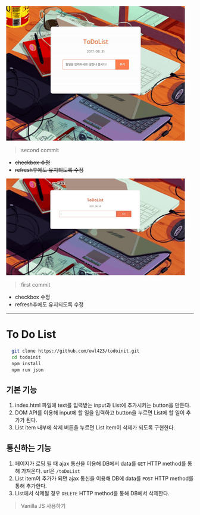 <img src = "/public/tk01.gif">

> second commit
- ~~checkbox 수정~~
- ~~refresh후에도 유지되도록 수정~~

<img src = "/public/tk00.gif">

> first commit
- checkbox 수정
- refresh후에도 유지되도록 수정

<hr>

# To Do List

```bash
  git clone https://github.com/owl423/todoinit.git
  cd todoinit
  npm install
  npm run json
```

## 기본 기능
  1. index.html 파일에 text를 입력받는 input과 List에 추가시키는 button을 만든다.
  2. DOM API를 이용해 input에 할 일을 입력하고 button을 누르면 List에 할 일이 추가가 된다.
  3. List item 내부에 삭제 버튼을 누르면 List item이 삭제가 되도록 구현한다.

## 통신하는 기능
  1. 페이지가 로딩 될 때 ajax 통신을 이용해 DB에서 data를 `GET` HTTP method를 통해 가져온다. url은 `/toDoList`
  2. List item이 추가가 되면 ajax 통신을 이용해 DB에 data를 `POST` HTTP method를 통해 추가한다.
  3. List에서 삭제될 경우 `DELETE` HTTP method를 통해 DB에서 삭제한다.

> Vanilla JS 사용하기